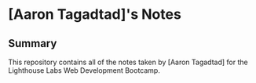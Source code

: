 # [Aaron Tagadtad]'s Notes
## Summary 

This repository contains all of the notes taken by [Aaron Tagadtad] for the Lighthouse Labs Web Development Bootcamp.